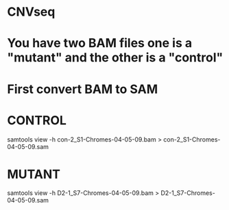 # CNVseq

# You have two BAM files one is a "mutant" and the other is a "control"

# First convert BAM to SAM

# CONTROL
samtools view -h con-2_S1-Chromes-04-05-09.bam > con-2_S1-Chromes-04-05-09.sam

# MUTANT

samtools view -h D2-1_S7-Chromes-04-05-09.bam > D2-1_S7-Chromes-04-05-09.sam


